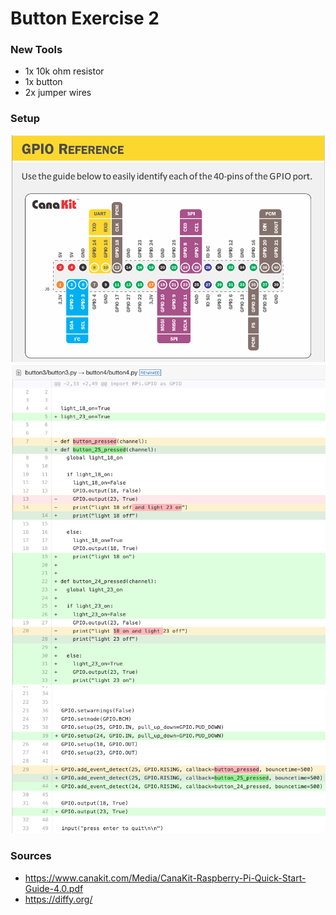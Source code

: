 # Button Exercise 2 

### New Tools

* 1x 10k ohm resistor 
* 1x button  
* 2x jumper wires


### Setup

![GPIO Reference](help4.png)
![Code Diffy p1](diffy4.1.png)
![Code Diffy p2](diffy4.2.png)

### Sources

* https://www.canakit.com/Media/CanaKit-Raspberry-Pi-Quick-Start-Guide-4.0.pdf
* https://diffy.org/


